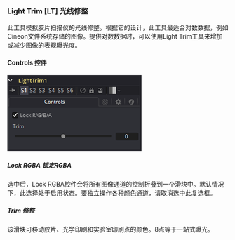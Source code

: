 ### Light Trim [LT] 光线修整

此工具模拟胶片扫描仪的光线修整。根据它的设计，此工具最适合对数数据，例如Cineon文件系统存储的图像。提供对数数据时，可以使用Light Trim工具来增加或减少图像的表观曝光度。

#### Controls 控件

![LT_Controls](images/LT_Controls.png)

##### Lock RGBA 锁定RGBA

选中后，Lock RGBA控件会将所有图像通道的控制折叠到一个滑块中。默认情况下，此选择处于启用状态。要独立操作各种颜色通道，请取消选中此复选框。

##### Trim 修整

该滑块可移动胶片、光学印刷和实验室印刷点的颜色。8点等于一站式曝光。